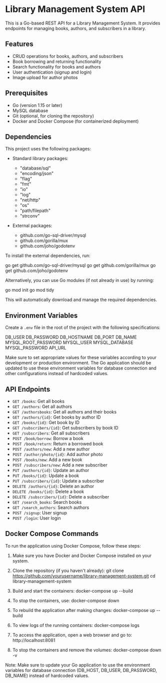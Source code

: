 # Library Management System API

This is a Go-based REST API for a Library Management System. It provides endpoints for managing books, authors, and subscribers in a library.

## Features

- CRUD operations for books, authors, and subscribers
- Book borrowing and returning functionality
- Search functionality for books and authors
- User authentication (signup and login)
- Image upload for author photos


## Prerequisites

- Go (version 1.15 or later)
- MySQL database
- Git (optional, for cloning the repository)
- Docker and Docker Compose (for containerized deployment)

## Dependencies

This project uses the following packages:

- Standard library packages:
  - "database/sql"
  - "encoding/json"
  - "flag"
  - "fmt"
  - "io"
  - "log"
  - "net/http"
  - "os"
  - "path/filepath"
  - "strconv"

- External packages:
  - github.com/go-sql-driver/mysql
  - github.com/gorilla/mux
  - github.com/joho/godotenv

To install the external dependencies, run:

go get github.com/go-sql-driver/mysql
go get github.com/gorilla/mux
go get github.com/joho/godotenv

Alternatively, you can use Go modules (if not already in use) by running:

go mod init <your-module-name>
go mod tidy

This will automatically download and manage the required dependencies.

## Environment Variables

Create a `.env` file in the root of the project with the following specifications:

DB_USER
DB_PASSWORD
DB_HOSTNAME
DB_PORT
DB_NAME
MYSQL_ROOT_PASSWORD
MYSQL_USER
MYSQL_DATABASE
MYSQL_PASSWORD
API_URL

Make sure to set appropriate values for these variables according to your development or production environment. The Go application should be updated to use these environment variables for database connection and other configurations instead of hardcoded values.

## API Endpoints

- `GET /books`: Get all books
- `GET /authors`: Get all authors
- `GET /authorsbooks`: Get all authors and their books
- `GET /authors/{id}`: Get books by author ID
- `GET /books/{id}`: Get book by ID
- `GET /subscribers/{id}`: Get subscribers by book ID
- `GET /subscribers`: Get all subscribers
- `POST /book/borrow`: Borrow a book
- `POST /book/return`: Return a borrowed book
- `POST /authors/new`: Add a new author
- `POST /author/photo/{id}`: Add author photo
- `POST /books/new`: Add a new book
- `POST /subscribers/new`: Add a new subscriber
- `PUT /authors/{id}`: Update an author
- `PUT /books/{id}`: Update a book
- `PUT /subscribers/{id}`: Update a subscriber
- `DELETE /authors/{id}`: Delete an author
- `DELETE /books/{id}`: Delete a book
- `DELETE /subscribers/{id}`: Delete a subscriber
- `GET /search_books`: Search books
- `GET /search_authors`: Search authors
- `POST /signup`: User signup
- `POST /login`: User login

## Docker Compose Commands

To run the application using Docker Compose, follow these steps:

1. Make sure you have Docker and Docker Compose installed on your system.

2. Clone the repository (if you haven't already):
git clone https://github.com/yourusername/library-management-system.git
cd library-management-system

3. Build and start the containers:
docker-compose up --build

4. To stop the containers, use:
docker-compose down

5. To rebuild the application after making changes:
docker-compose up --build

6. To view logs of the running containers:
docker-compose logs

7. To access the application, open a web browser and go to:
http://localhost:8081

8. To stop the containers and remove the volumes:
docker-compose down -v

Note: Make sure to update your Go application to use the environment variables for database connection (DB_HOST, DB_USER, DB_PASSWORD, DB_NAME) instead of hardcoded values.
